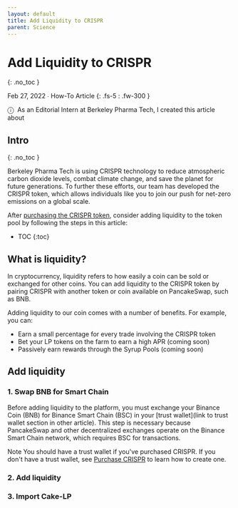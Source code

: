 ```yaml
---
layout: default
title: Add Liquidity to CRISPR
parent: Science
---
```


# Add Liquidity to CRISPR
{: .no_toc }

Feb 27, 2022 ∙ How-To Article
{: .fs-5 : .fw-300 }

<span class="icon">&#9432;</span>&nbsp;&nbsp;As an Editorial Intern at Berkeley Pharma Tech, I created this article about 

## Intro
{: .no_toc }

Berkeley Pharma Tech is using CRISPR technology to reduce atmospheric carbon dioxide levels, combat climate change, and save the planet for future generations. To further these efforts, our team has developed the CRISPR token, which allows individuals like you to join our push for net-zero emissions on a global scale.

After [purchasing the CRISPR token](link), consider adding liquidity to the token pool by following the steps in this article:

- TOC
{:toc} 

## What is liquidity?

In cryptocurrency, liquidity refers to how easily a coin can be sold or exchanged for other coins. You can add liquidity to the CRISPR token by pairing CRISPR with another token or coin available on PancakeSwap, such as BNB.

Adding liquidity to our coin comes with a number of benefits. For example, you can:

- Earn a small percentage for every trade involving the CRISPR token
- Bet your LP tokens on the farm to earn a high APR (coming soon)
- Passively earn rewards through the Syrup Pools (coming soon)

## Add liquidity 

### 1. Swap BNB for Smart Chain

Before adding liquidity to the platform, you must exchange your Binance Coin (BNB) for Binance Smart Chain (BSC) in your [trust wallet](link to trust wallet section in other article). This step is necessary because PancakeSwap and other decentralized exchanges operate on the Binance Smart Chain network, which requires BSC for transactions.

Note
You should have a trust wallet if you've purchased CRISPR. If you don't have a trust wallet, see [Purchase CRISPR](article) to learn how to create one.

### 2. Add liquidity

### 3. Import Cake-LP


